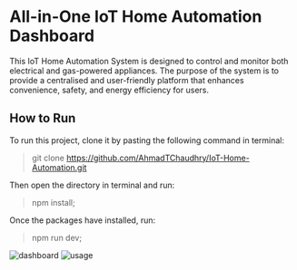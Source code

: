 # All-in-One IoT Home Automation Dashboard

This IoT Home Automation System is designed to control and monitor both electrical and gas-powered appliances. The purpose of the system is to provide a centralised and user-friendly platform that enhances convenience, safety, and energy efficiency for users.


## How to Run 

To run this project, clone it by pasting the following command in terminal:
 > git clone https://github.com/AhmadTChaudhry/IoT-Home-Automation.git

Then open the directory in terminal and run:
> npm install;

Once the packages have installed, run:
> npm run dev; 

![dashboard](https://i.ibb.co/0BhCsNz/Screenshot-2024-09-17-at-2-05-07-AM.png)
![usage](https://i.ibb.co/QPrDytN/Screenshot-2024-09-17-at-2-05-20-AM.png)
